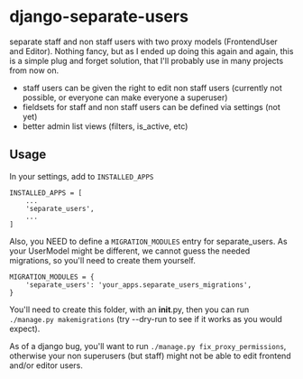 # django-separate-users
separate staff and non staff users with two proxy models (FrontendUser and Editor).
Nothing fancy, but as I ended up doing this again and again, this is a simple plug and forget
solution, that I'll probably use in many projects from now on.

- staff users can be given the right to edit non staff users (currently not possible, or everyone can make everyone a superuser)
- fieldsets for staff and non staff users can be defined via settings (not yet)
- better admin list views (filters, is_active, etc)


## Usage

In your settings, add to `INSTALLED_APPS`

    INSTALLED_APPS = [
        ...
        'separate_users',
        ...
    ]

Also, you NEED to define a `MIGRATION_MODULES` entry for separate_users. As your UserModel might
be different, we cannot guess the needed migrations, so you'll need to create them yourself.

    MIGRATION_MODULES = {
        'separate_users': 'your_apps.separate_users_migrations',
    }

You'll need to create this folder, with an __init__.py, then you can run
`./manage.py makemigrations` (try --dry-run to see if it works as you would expect).

As of a django bug, you'll want to run `./manage.py fix_proxy_permissions`, otherwise your non
superusers (but staff) might not be able to edit frontend and/or editor users.